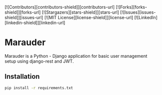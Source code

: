 [![Contributors][contributors-shield]][contributors-url]
[![Forks][forks-shield]][forks-url]
[![Stargazers][stars-shield]][stars-url]
[![Issues][issues-shield]][issues-url]
[![MIT License][license-shield]][license-url]
[![LinkedIn][linkedin-shield]][linkedin-url]


# Marauder

Marauder is a Python - Django application for basic user management setup using django-rest and JWT.

## Installation

```bash
pip install -r requirements.txt
```